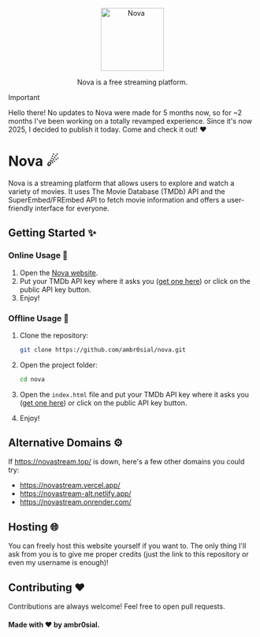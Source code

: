<p align="center">
  <a href="https://github.com/ambr0sial/nova"><img src="logo.png" alt="Nova" width="128" /></a> 
</p>
<p align="center">
  Nova is a free streaming platform.
</p>

> [!IMPORTANT]
> Hello there! No updates to Nova were made for 5 months now, so for ~2 months I've been working on a totally revamped experience. Since it's now 2025, I decided to publish it today. Come and check it out! ❤

# Nova ☄

Nova is a streaming platform that allows users to explore and watch a variety of movies. It uses The Movie Database (TMDb) API and the SuperEmbed/FREmbed API to fetch movie information and offers a user-friendly interface for everyone.

## Getting Started ✨

### Online Usage 🎉

1. Open the [Nova website](https://novastream.top/).
2. Put your TMDb API key where it asks you ([get one here](https://www.themoviedb.org/documentation/api)) or click on the public API key button.
3. Enjoy!

### Offline Usage 💾

1. Clone the repository:

   ```bash
   git clone https://github.com/ambr0sial/nova.git
   ```
2. Open the project folder:
   ```bash
   cd nova
   ```
3. Open the `index.html` file and put your TMDb API key where it asks you ([get one here](https://www.themoviedb.org/documentation/api)) or click on the public API key button.
4. Enjoy!

## Alternative Domains ⚙️

If https://novastream.top/ is down, here's a few other domains you could try:

- https://novastream.vercel.app/
- https://novastream-alt.netlify.app/
- https://novastream.onrender.com/

## Hosting 🌐

You can freely host this website yourself if you want to. The only thing I'll ask from you is to give me proper credits (just the link to this repository or even my username is enough)!

## Contributing ❤

Contributions are always welcome! Feel free to open pull requests.

#### Made with ❤ by ambr0sial.
